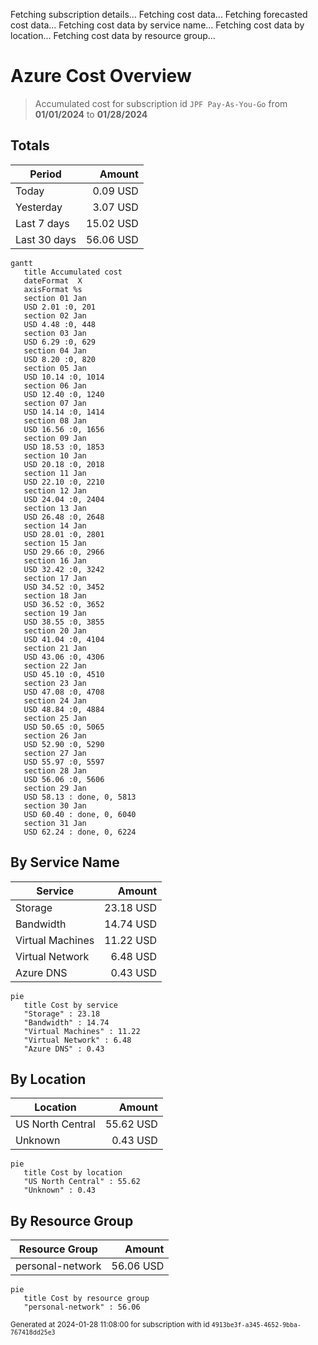 Fetching subscription details...
Fetching cost data...
Fetching forecasted cost data...
Fetching cost data by service name...
Fetching cost data by location...
Fetching cost data by resource group...
# Azure Cost Overview

> Accumulated cost for subscription id `JPF Pay-As-You-Go` from **01/01/2024** to **01/28/2024**

## Totals

|Period|Amount|
|---|---:|
|Today|0.09 USD|
|Yesterday|3.07 USD|
|Last 7 days|15.02 USD|
|Last 30 days|56.06 USD|

```mermaid
gantt
   title Accumulated cost
   dateFormat  X
   axisFormat %s
   section 01 Jan
   USD 2.01 :0, 201
   section 02 Jan
   USD 4.48 :0, 448
   section 03 Jan
   USD 6.29 :0, 629
   section 04 Jan
   USD 8.20 :0, 820
   section 05 Jan
   USD 10.14 :0, 1014
   section 06 Jan
   USD 12.40 :0, 1240
   section 07 Jan
   USD 14.14 :0, 1414
   section 08 Jan
   USD 16.56 :0, 1656
   section 09 Jan
   USD 18.53 :0, 1853
   section 10 Jan
   USD 20.18 :0, 2018
   section 11 Jan
   USD 22.10 :0, 2210
   section 12 Jan
   USD 24.04 :0, 2404
   section 13 Jan
   USD 26.48 :0, 2648
   section 14 Jan
   USD 28.01 :0, 2801
   section 15 Jan
   USD 29.66 :0, 2966
   section 16 Jan
   USD 32.42 :0, 3242
   section 17 Jan
   USD 34.52 :0, 3452
   section 18 Jan
   USD 36.52 :0, 3652
   section 19 Jan
   USD 38.55 :0, 3855
   section 20 Jan
   USD 41.04 :0, 4104
   section 21 Jan
   USD 43.06 :0, 4306
   section 22 Jan
   USD 45.10 :0, 4510
   section 23 Jan
   USD 47.08 :0, 4708
   section 24 Jan
   USD 48.84 :0, 4884
   section 25 Jan
   USD 50.65 :0, 5065
   section 26 Jan
   USD 52.90 :0, 5290
   section 27 Jan
   USD 55.97 :0, 5597
   section 28 Jan
   USD 56.06 :0, 5606
   section 29 Jan
   USD 58.13 : done, 0, 5813
   section 30 Jan
   USD 60.40 : done, 0, 6040
   section 31 Jan
   USD 62.24 : done, 0, 6224
```

## By Service Name

|Service|Amount|
|---|---:|
|Storage|23.18 USD|
|Bandwidth|14.74 USD|
|Virtual Machines|11.22 USD|
|Virtual Network|6.48 USD|
|Azure DNS|0.43 USD|

```mermaid
pie
   title Cost by service
   "Storage" : 23.18
   "Bandwidth" : 14.74
   "Virtual Machines" : 11.22
   "Virtual Network" : 6.48
   "Azure DNS" : 0.43
```

## By Location

|Location|Amount|
|---|---:|
|US North Central|55.62 USD|
|Unknown|0.43 USD|

```mermaid
pie
   title Cost by location
   "US North Central" : 55.62
   "Unknown" : 0.43
```

## By Resource Group

|Resource Group|Amount|
|---|---:|
|personal-network|56.06 USD|

```mermaid
pie
   title Cost by resource group
   "personal-network" : 56.06
```

<sup>Generated at 2024-01-28 11:08:00 for subscription with id `4913be3f-a345-4652-9bba-767418dd25e3`</sup>
